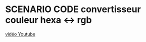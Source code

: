 # SCENARIO CODE convertisseur couleur hexa <-> rgb




<a href="https://youtu.be/l02K5fm2Uqw">vidéo Youtube</a>

